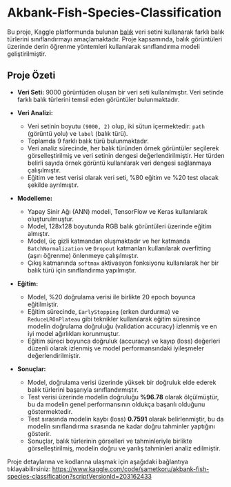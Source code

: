 # Akbank-Fish-Species-Classification

Bu proje, Kaggle platformunda bulunan [balık](https://www.kaggle.com/datasets/crowww/a-large-scale-fish-dataset) veri setini kullanarak farklı balık türlerini sınıflandırmayı amaçlamaktadır. Proje kapsamında, balık görüntüleri üzerinde derin öğrenme yöntemleri kullanılarak sınıflandırma modeli geliştirilmiştir.

## Proje Özeti
- **Veri Seti:** 9000 görüntüden oluşan bir veri seti kullanılmıştır. Veri setinde farklı balık türlerini temsil eden görüntüler bulunmaktadır.
  
- **Veri Analizi:**
  - Veri setinin boyutu `(9000, 2)` olup, iki sütun içermektedir: `path` (görüntü yolu) ve `label` (balık türü).
  - Toplamda 9 farklı balık türü bulunmaktadır.
  - Veri analiz sürecinde, her balık türünden örnek görüntüler seçilerek görselleştirilmiş ve veri setinin dengesi değerlendirilmiştir. Her türden belirli sayıda örnek görüntü kullanılarak veri dengesi sağlanmaya çalışılmıştır.
  - Eğitim ve test verisi olarak veri seti, %80 eğitim ve %20 test olacak şekilde ayrılmıştır.
    
- **Modelleme:**
  - Yapay Sinir Ağı (ANN) modeli, TensorFlow ve Keras kullanılarak oluşturulmuştur.
  - Model, 128x128 boyutunda RGB balık görüntüleri üzerinde eğitim almıştır.
  - Model, üç gizli katmandan oluşmaktadır ve her katmanda `BatchNormalization` ve `Dropout` katmanları kullanılarak overfitting (aşırı öğrenme) önlenmeye çalışılmıştır.
  - Çıkış katmanında `softmax` aktivasyon fonksiyonu kullanılarak her bir balık türü için sınıflandırma yapılmıştır.
    
- **Eğitim:**
  - Model, %20 doğrulama verisi ile birlikte 20 epoch boyunca eğitilmiştir.
  - Eğitim sürecinde, `EarlyStopping` (erken durdurma) ve `ReduceLROnPlateau` gibi teknikler kullanılarak eğitim süresince modelin doğrulama doğruluğu (validation accuracy) izlenmiş ve en iyi model ağırlıkları korunmuştur.
  - Eğitim süreci boyunca doğruluk (accuracy) ve kayıp (loss) değerleri düzenli olarak izlenmiş ve model performansındaki iyileşmeler değerlendirilmiştir.
    
- **Sonuçlar:**
  - Model, doğrulama verisi üzerinde yüksek bir doğruluk elde ederek balık türlerini başarıyla sınıflandırmıştır.
  - Test verisi üzerinde modelin doğruluğu **%96.78** olarak ölçülmüştür, bu da modelin genel performansının oldukça başarılı olduğunu göstermektedir.
  - Test sırasında modelin kaybı (loss) **0.7591** olarak belirlenmiştir, bu da modelin sınıflandırma sırasında ne kadar doğru tahminler yaptığını gösterir.
  - Sonuçlar, balık türlerinin görselleri ve tahminleriyle birlikte görselleştirilmiş, modelin doğru ve yanlış tahminleri analiz edilmiştir.

Proje detaylarına ve kodlarına ulaşmak için aşağıdaki bağlantıya tıklayabilirsiniz:
https://www.kaggle.com/code/sametkoru/akbank-fish-species-classification?scriptVersionId=203162433
